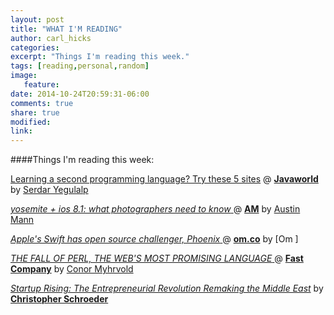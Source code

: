 ```yaml
---
layout: post
title: "WHAT I'M READING"
author: carl_hicks 
categories:
excerpt: "Things I'm reading this week."
tags: [reading,personal,random]
image:
   feature:
date: 2014-10-24T20:59:31-06:00
comments: true
share: true
modified:
link:
---
```


####Things I'm reading this week:

[Learning a second programming language? Try these 5 sites](http://www.javaworld.com/article/2833812/learn-java/learning-a-second-programming-language-try-these-5-sites.html) @ [**Javaworld**](http://javaworld.com) by [Serdar Yegulalp](https://twitter.com/syegulalp)

[ _yosemite + ios 8.1: what photographers need to know_ ](http://austinmann.com/trek/yosemite-ios-81-for-the-photographer) @ [**AM**](http://austinmann.com) by [Austin Mann](http://austinmann.com/profile)

[ _Apple's Swift has open source challenger, Phoenix_ ](http://om.co/2014/10/21/swift-vs-phoenix-programming-language/) @ [**om.co**](http://om.co) by [Om ]

[ _THE FALL OF PERL, THE WEB'S MOST PROMISING LANGUAGE_ ](http://m.fastcolabs.com/3026446/the-fall-of-perl-the-webs-most-promising-language) @ [**Fast Company**](http://fastcolabs.com) by [Conor Myhrvold](http://Twitter.com/Conormyhrvold)

[ _Startup Rising: The Entrepreneurial Revolution Remaking the Middle East_](http://startuprisingbook.com) by [**Christopher Schroeder**](http://startrisingbook.com/meet-christopher)
